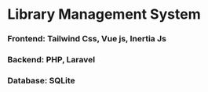 <h1>Library Management System</h1>
<h3>Frontend: Tailwind Css, Vue js, Inertia Js</h3>
<h3>Backend: PHP, Laravel</h3>
<h3>Database: SQLite</h3>

